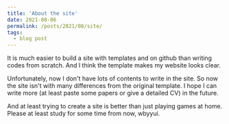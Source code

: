 ```yaml
---
title: 'About the site'
date: 2021-08-06
permalink: /posts/2021/08/site/
tags:
  - blog post
---
```


It is much easier to build a site with templates and on github than writing codes from scratch. And I think the template makes my website looks clear.

Unfortunately, now I don't have lots of contents to write in the site. So now the site isn't with many differences from the original template. I hope I can write more (at least paste some papers or give a detailed CV) in the future. 

And at least trying to create a site is better than just playing games at home. Please at least study for some time from now, wbyyui.